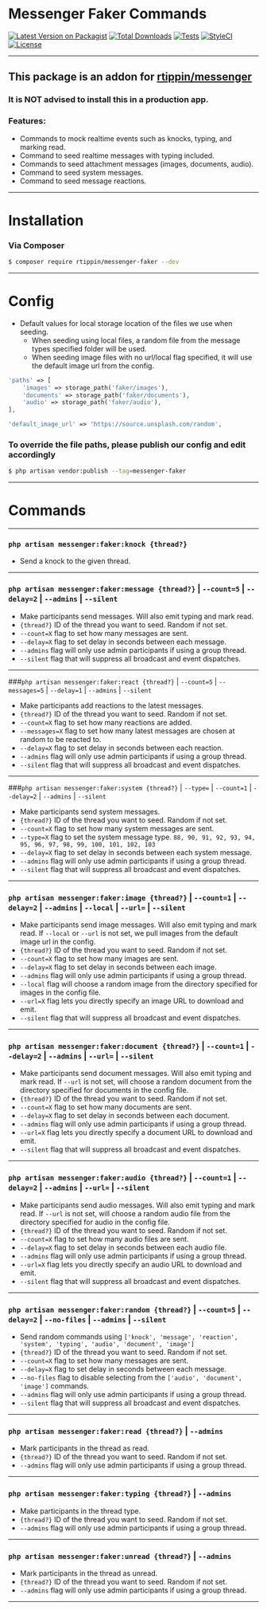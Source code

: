 # Messenger Faker Commands

[![Latest Version on Packagist][ico-version]][link-packagist]
[![Total Downloads][ico-downloads]][link-downloads]
[![Tests][ico-test]][link-test]
[![StyleCI][ico-styleci]][link-styleci]
[![License][ico-license]][link-license]

---

## This package is an addon for [rtippin/messenger][link-messenger]

### It is NOT advised to install this in a production app.

### Features:
- Commands to mock realtime events such as knocks, typing, and marking read.
- Command to seed realtime messages with typing included.
- Commands to seed attachment messages (images, documents, audio).
- Command to seed system messages.
- Command to seed message reactions.

---

# Installation

### Via Composer

``` bash
$ composer require rtippin/messenger-faker --dev
```

---

# Config

- Default values for local storage location of the files we use when seeding.
  - When seeding using local files, a random file from the message types specified folder will be used.
  - When seeding image files with no url/local flag specified, it will use the default image url from the config.

```php
'paths' => [
    'images' => storage_path('faker/images'),
    'documents' => storage_path('faker/documents'),
    'audio' => storage_path('faker/audio'),
],

'default_image_url' => 'https://source.unsplash.com/random',
```

### To override the file paths, please publish our config and edit accordingly

``` bash
$ php artisan vendor:publish --tag=messenger-faker
```

___

# Commands

---

### `php artisan messenger:faker:knock {thread?}`
- Send a knock to the given thread.

---

### `php artisan messenger:faker:message {thread?}` | `--count=5` | `--delay=2` | `--admins` | `--silent`
- Make participants send messages. Will also emit typing and mark read.
- `{thread?}` ID of the thread you want to seed. Random if not set.
- `--count=X` flag to set how many messages are sent.
- `--delay=X` flag to set delay in seconds between each message.
- `--admins` flag will only use admin participants if using a group thread.
- `--silent` flag that will suppress all broadcast and event dispatches.

---

###`php artisan messenger:faker:react {thread?}` | `--count=5` | `--messages=5` | `--delay=1` | `--admins` | `--silent`
- Make participants add reactions to the latest messages.
- `{thread?}` ID of the thread you want to seed. Random if not set.
- `--count=X` flag to set how many reactions are added.
- `--messages=X` flag to set how many latest messages are chosen at random to be reacted to.
- `--delay=X` flag to set delay in seconds between each reaction.
- `--admins` flag will only use admin participants if using a group thread.
- `--silent` flag that will suppress all broadcast and event dispatches.

---

###`php artisan messenger:faker:system {thread?}` | `--type=` | `--count=1` | `--delay=2` | `--admins` | `--silent`
- Make participants send system messages.
- `{thread?}` ID of the thread you want to seed. Random if not set.
- `--count=X` flag to set how many system messages are sent.
- `--type=X` flag to set the system message type. `88, 90, 91, 92, 93, 94, 95, 96, 97, 98, 99, 100, 101, 102, 103`
- `--delay=X` flag to set delay in seconds between each system message.
- `--admins` flag will only use admin participants if using a group thread.
- `--silent` flag that will suppress all broadcast and event dispatches.

---

### `php artisan messenger:faker:image {thread?}` | `--count=1` | `--delay=2` | `--admins` | `--local` | `--url=` | `--silent`
- Make participants send image messages. Will also emit typing and mark read. If `--local` or `--url` is not set, we pull images from the default image url in the config.
- `{thread?}` ID of the thread you want to seed. Random if not set.
- `--count=X` flag to set how many images are sent.
- `--delay=X` flag to set delay in seconds between each image.
- `--admins` flag will only use admin participants if using a group thread.
- `--local` flag will choose a random image from the directory specified for images in the config file.
- `--url=X` flag lets you directly specify an image URL to download and emit.
- `--silent` flag that will suppress all broadcast and event dispatches.

---

### `php artisan messenger:faker:document {thread?}` | `--count=1` | `--delay=2` | `--admins` | `--url=` | `--silent`
- Make participants send document messages. Will also emit typing and mark read. If `--url` is not set, will choose a random document from the directory specified for documents in the config file.
- `{thread?}` ID of the thread you want to seed. Random if not set.
- `--count=X` flag to set how many documents are sent.
- `--delay=X` flag to set delay in seconds between each document.
- `--admins` flag will only use admin participants if using a group thread.
- `--url=X` flag lets you directly specify a document URL to download and emit.
- `--silent` flag that will suppress all broadcast and event dispatches.

---

### `php artisan messenger:faker:audio {thread?}` | `--count=1` | `--delay=2` | `--admins` | `--url=` | `--silent`
- Make participants send audio messages. Will also emit typing and mark read. If `--url` is not set, will choose a random audio file from the directory specified for audio in the config file.
- `{thread?}` ID of the thread you want to seed. Random if not set.
- `--count=X` flag to set how many audio files are sent.
- `--delay=X` flag to set delay in seconds between each audio file.
- `--admins` flag will only use admin participants if using a group thread.
- `--url=X` flag lets you directly specify an audio URL to download and emit.
- `--silent` flag that will suppress all broadcast and event dispatches.

---

### `php artisan messenger:faker:random {thread?}` | `--count=5` | `--delay=2` | `--no-files` | `--admins` | `--silent`
- Send random commands using `['knock', 'message', 'reaction', 'system', 'typing', 'audio', 'document', 'image']`
- `{thread?}` ID of the thread you want to seed. Random if not set.
- `--count=X` flag to set how many messages are sent.
- `--delay=X` flag to set delay in seconds between each message.
- `--no-files` flag to disable selecting from the `['audio', 'document', 'image']` commands.
- `--admins` flag will only use admin participants if using a group thread.
- `--silent` flag that will suppress all broadcast and event dispatches.

---

### `php artisan messenger:faker:read {thread?}` | `--admins`
- Mark participants in the thread as read.
- `{thread?}` ID of the thread you want to seed. Random if not set.
- `--admins` flag will only use admin participants if using a group thread.

---

### `php artisan messenger:faker:typing {thread?}` | `--admins`
- Make participants in the thread type.
- `{thread?}` ID of the thread you want to seed. Random if not set.
- `--admins` flag will only use admin participants if using a group thread.

---

### `php artisan messenger:faker:unread {thread?}` | `--admins`
- Mark participants in the thread as unread.
- `{thread?}` ID of the thread you want to seed. Random if not set.
- `--admins` flag will only use admin participants if using a group thread.

---

[ico-version]: https://img.shields.io/packagist/v/rtippin/messenger-faker.svg?style=plastic&cacheSeconds=3600
[ico-downloads]: https://img.shields.io/packagist/dt/rtippin/messenger-faker.svg?style=plastic&cacheSeconds=3600
[link-test]: https://github.com/RTippin/messenger-faker/actions
[ico-test]: https://img.shields.io/github/workflow/status/rtippin/messenger-faker/tests?style=plastic
[ico-styleci]: https://styleci.io/repos/339475680/shield?style=plastic&cacheSeconds=3600
[ico-license]: https://img.shields.io/github/license/RTippin/messenger-faker?style=plastic
[link-packagist]: https://packagist.org/packages/rtippin/messenger-faker
[link-downloads]: https://packagist.org/packages/rtippin/messenger-faker
[link-license]: https://packagist.org/packages/rtippin/messenger-faker
[link-styleci]: https://styleci.io/repos/339475680
[link-messenger]: https://github.com/RTippin/messenger